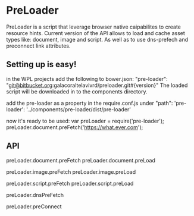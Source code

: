# PreLoader

PreLoader is a script that leverage browser native caipabilites to create resource hints.
Current version of the API allows to load and cache asset types like: document, image and script.
As well as to use dns-prefech and preconnect link attributes.

## Setting up is easy!

in the WPL projects add the following to bower.json:
"pre-loader": "git@bitbucket.org:galacoraltelavivrd/preloader.git#{version}"
The loaded script will be downloaded in to the components directory.

add the pre-loader as a property in the require.conf.js under "path":
'pre-loader': '../components/pre-loader/dist/pre-loader'

now it's ready to be used:
var preLoader = require('pre-loader');
preLoader.document.preFetch('https://what.ever.com');

## API

preLoader.document.preFetch
preLoader.document.preLoad

preLoader.image.preFetch
preLoader.image.preLoad

preLoader.script.preFetch
preLoader.script.preLoad

preLoader.dnsPreFetch

preLoader.preConnect